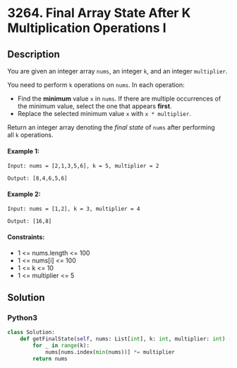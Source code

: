 # 3264. Final Array State After K Multiplication Operations I


## Description
You are given an integer array `nums`, an integer `k`, and an integer `multiplier`.

You need to perform `k` operations on `nums`. In each operation:

-   Find the **minimum** value `x` in `nums`. If there are multiple occurrences of the minimum value, select the one that appears **first**.
-   Replace the selected minimum value `x` with `x * multiplier`.

Return an integer array denoting the *final state* of `nums` after performing all `k` operations.

#### Example 1:
```
Input: nums = [2,1,3,5,6], k = 5, multiplier = 2

Output: [8,4,6,5,6]
```

#### Example 2:
```
Input: nums = [1,2], k = 3, multiplier = 4

Output: [16,8]
```

#### Constraints:
- 1 <= nums.length <= 100
- 1 <= nums[i] <= 100
- 1 <= k <= 10
- 1 <= multiplier <= 5


## Solution

### Python3
```python
class Solution:
    def getFinalState(self, nums: List[int], k: int, multiplier: int) -> List[int]:
        for _ in range(k):
            nums[nums.index(min(nums))] *= multiplier
        return nums
```
